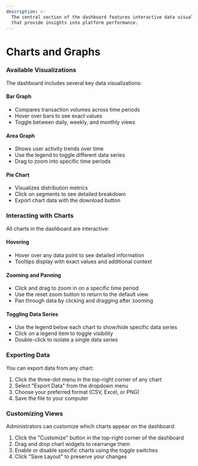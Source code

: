 ```yaml
---
description: >-
  The central section of the dashboard features interactive data visualizations
  that provide insights into platform performance.
---
```


# Charts and Graphs

### Available Visualizations

The dashboard includes several key data visualizations:

#### Bar Graph

* Compares transaction volumes across time periods
* Hover over bars to see exact values
* Toggle between daily, weekly, and monthly views

#### Area Graph

* Shows user activity trends over time
* Use the legend to toggle different data series
* Drag to zoom into specific time periods

#### Pie Chart

* Visualizes distribution metrics
* Click on segments to see detailed breakdown
* Export chart data with the download button

### Interacting with Charts

All charts in the dashboard are interactive:

#### Hovering

* Hover over any data point to see detailed information
* Tooltips display with exact values and additional context

#### Zooming and Panning

* Click and drag to zoom in on a specific time period
* Use the reset zoom button to return to the default view
* Pan through data by clicking and dragging after zooming

#### Toggling Data Series

* Use the legend below each chart to show/hide specific data series
* Click on a legend item to toggle visibility
* Double-click to isolate a single data series

### Exporting Data

You can export data from any chart:

1. Click the three-dot menu in the top-right corner of any chart
2. Select "Export Data" from the dropdown menu
3. Choose your preferred format (CSV, Excel, or PNG)
4. Save the file to your computer

### Customizing Views

Administrators can customize which charts appear on the dashboard:

1. Click the "Customize" button in the top-right corner of the dashboard
2. Drag and drop chart widgets to rearrange them
3. Enable or disable specific charts using the toggle switches
4. Click "Save Layout" to preserve your changes
